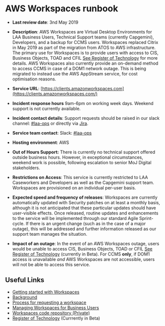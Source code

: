 #  AWS Workspaces runbook

- **Last review date**: 3nd May 2019
- **Description**: AWS Workspaces are Virtual Desktop Environments for LAA Business Users, Technical Support teams (currently Capgemini), Developers, and a backup for CCMS users. Workspaces replaced Citrix in May 2019 as part of the migration from ATOS to AWS infrastructure.
The primary use for Workspaces is to provide users with access to CIS, Business Objects, TOAD and CFIL [See Register of Technology](https://tech-register.netlify.com) for more details.
AWS Workspaces also currently provide an on-demand method to access CCMS in case of a DOM1 network outage. This is being migrated to instead use the AWS AppStream service, for cost optimisation reasons.
- **Service URL**: [https://clients.amazonworkspaces.com](https://clients.amazonworkspaces.com/)
- **Incident response hours**  9am-6pm on working week days. Weekend support is not currently available.
- **Incident contact details**: Support requests should be raised in our slack channel:  [#laa-ops](https://mojdt.slack.com/messages/CEL68S0LD) or directly via [Jira](https://dsdmoj.atlassian.net/secure/CreateIssueDetails!init.jspa?pid=14698&issuetype=3&components=laa-aws-support&priority=3).

- **Service team contact**: Slack: [#laa-ops](https://mojdt.slack.com/messages/CEL68S0LD)
- **Hosting environment**: AWS
- **Out of Hours Support:** There is currently no technical support offered outside business hours. However, in exceptional circumstances, weekend work is possible, following escalation to senior MoJ Digital stakeholders.
- **Restrictions on Access**: This service is currently restricted to LAA Caseworkers and Developers as well as the Capgemini support team. Workspaces are provisioned on an individual per-user basis.
- **Expected speed and frequency of releases**: Workspaces are currently automatically updated with Security patches on at least a monthly basis, although it is not anticipated that these particular updates should have user-visible effects. Once released, routine updates and enhancements to the service will be implemented through our standard Agile Sprint-cycle. If there is an urgent change (such as in the case of a major outage), this will be addressed and further information released as our support team manages the situation.
- **Impact of an outage**: In the event of an AWS Workspaces outage, users would be unable to access CIS, Business Objects, TOAD or CFIL [See Register of Technology](https://tech-register.netlify.com) (currently in Beta). For CCMS **only**, if  DOM1 access is unavailable _and_ AWS Workspaces are not accessible, users will not be able to access this service.

## Useful Links
- [Getting started with Workspaces](https://dsdmoj.atlassian.net/wiki/spaces/aws/pages/1468629070/Getting+started+with+your+AWS+WorkSpaces)
- [Background](https://dsdmoj.atlassian.net/wiki/spaces/aws/pages/1465974863/Workspaces+-+Citrix+Replacement)
- [Process for requesting a workspace](https://dsdmoj.atlassian.net/wiki/spaces/aws/pages/1414922344/Process+for+Requesting+a+new+workspace+new+role)
- [Managing Workspaces for Business Users](https://dsdmoj.atlassian.net/wiki/spaces/LM/pages/1443365352/Managing+Workspaces+for+Business+Users)
- [Workspaces code repository (Private)](https://github.com/ministryofjustice/laa-aws-infrastructure)
- [Register of Technology](https://tech-register.netlify.com) (Currrently in Beta)

